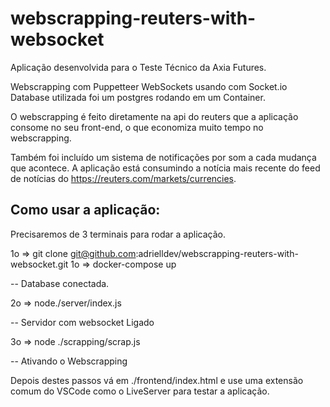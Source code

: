# webscrapping-reuters-with-websocket
Aplicação desenvolvida para o Teste Técnico da Axia Futures. 

Webscrapping com Puppetteer
WebSockets usando com Socket.io
Database utilizada foi um postgres rodando em um Container.

O webscrapping é feito diretamente na api do reuters que a aplicação consome no seu front-end, o que economiza muito tempo no webscrapping.

Também foi incluído um sistema de notificações por som a cada mudança que acontece.
 A aplicação está consumindo a notícia mais recente do feed de notícias
do https://reuters.com/markets/currencies.

## Como usar a aplicação:
Precisaremos de 3 terminais para rodar a aplicação.

1o => git clone git@github.com:adrielldev/webscrapping-reuters-with-websocket.git
1o => docker-compose up 

-- Database conectada.

2o => node./server/index.js 

-- Servidor com websocket Ligado

3o => node ./scrapping/scrap.js

-- Ativando o Webscrapping

Depois destes passos vá em ./frontend/index.html e use uma extensão comum do VSCode como o LiveServer para testar a aplicação.

